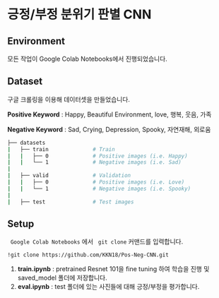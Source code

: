 # 긍정/부정 분위기 판별 CNN

## Environment
모든 작업이 Google Colab Notebooks에서 진행되었습니다. 

## Dataset
구글 크롤링을 이용해 데이터셋을 만들었습니다.

**Positive Keyword** : Happy, Beautiful Environment, love, 행복, 웃음, 가족

**Negative Keyword** : Sad, Crying, Depression, Spooky, 자연재해, 외로움

```bash
├── datasets
|   ├── train              # Train
|   |   ├── 0              # Positive images (i.e. Happy)
|   |   └── 1              # Negative images (i.e. Sad)
|  
|   ├── valid              # Validation
|   |   ├── 0              # Positive images (i.e. Love)
|   |   └── 1              # Negative images (i.e. Spooky)
| 
|   ├── test               # Test images

```


## Setup
<code> Google Colab Notebooks</code> 에서 <code> git clone</code> 커맨드를 입력합니다.

    !git clone https://github.com/KKN18/Pos-Neg-CNN.git

1. **train.ipynb** : pretrained Resnet 101을 fine tuning 하여 학습을 진행 및 saved_model 폴더에 저장합니다.
2. **eval.ipynb** : test 폴더에 있는 사진들에 대해 긍정/부정을 평가합니다. 
